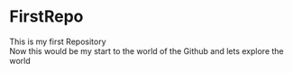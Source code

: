 # FirstRepo
This is my first Repository
<br>
Now this would be my start to the world of the Github and lets explore the world
